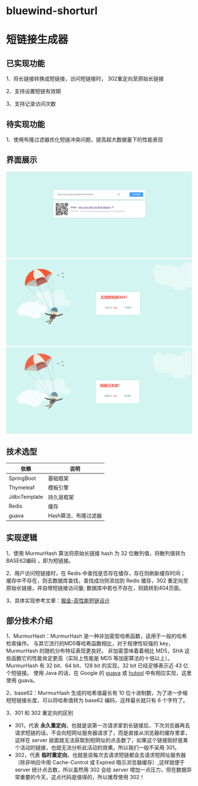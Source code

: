 # bluewind-shorturl
# 短链接生成器

## 已实现功能
1、将长链接转换成短链接，访问短链接时， 302重定向至原始长链接

2、支持设置短链有效期

3、支持记录访问次数

## 待实现功能
1、使用布隆过滤器优化短链冲突问题，提高超大数据量下的性能表现

## 界面展示
![首页](src/main/resources/static/images/readme/example_main.png)
![404页](src/main/resources/static/images/readme/example_404.png)
![失效页](src/main/resources/static/images/readme/example_expire.png)

## 技术选型
| 依赖        | 说明                  |
| ----------- | ---------------------|
| SpringBoot | 基础框架             |
| Thymeleaf   | 模板引擎             |
| JdbcTemplate| 持久层框架           |
| Redis       | 缓存                |
| guava       | Hash算法、布隆过滤器  |

## 实现逻辑
1、使用 MurmurHash 算法将原始长链接 hash 为 32 位散列值，将散列值转为 BASE62编码 ，即为短链接。

2、用户访问短链接时，在 Redis 中查找是否存在缓存，存在则刷新缓存时间；
   缓存中不存在，则去数据库查找，查找成功则添加到 Redis 缓存，302 重定向至原始长链接，并自增短链接访问量;
   数据库中若也不存在，则跳转到404页面。

3、具体实现参考文章：[掘金-高性能短链设计](https://juejin.cn/post/6844904090602848270) 

## 部分技术介绍
1、MurmurHash：MurmurHash 是一种非加密型哈希函数，适用于一般的哈希检索操作。
    与其它流行的MD5等哈希函数相比，对于规律性较强的 key，MurmurHash 的随机分布特征表现更良好。
    非加密意味着着相比 MD5，SHA 这些函数它的性能肯定更高（实际上性能是 MD5 等加密算法的十倍以上）。
    MurmurHash 有 32 bit、64 bit、128 bit 的实现，32 bit 已经足够表示近 43 亿个短链接。
    使用 Java 的话，在 Google 的 [guava](https://github.com/google/guava) 
    或 [hutool](https://github.com/dromara/hutool) 中有相应实现，这里使用 guava。
    
2、base62：MurmurHash 生成的哈希值最长有 10 位十进制数，为了进一步缩短短链接长度，可以将哈希值转为 base62 编码，这样最长就只有 6 个字符了。
    
3、301 和 302 重定向的区别
   - 301，代表 **永久重定向**，也就是说第一次请求拿到长链接后，下次浏览器再去请求短链的话，不会向短网址服务器请求了，而是直接从浏览器的缓存里拿，这样在 server 层面就无法获取到短网址的点击数了，如果这个链接刚好是某个活动的链接，也就无法分析此活动的效果。所以我们一般不采用 301。
   - 302，代表 **临时重定向**，也就是说每次去请求短链都会去请求短网址服务器（除非响应中用 Cache-Control 或 Expired 暗示浏览器缓存）,这样就便于 server 统计点击数，所以虽然用 302 会给 server 增加一点压力，但在数据异常重要的今天，这点代码是值得的，所以推荐使用 302！
  
   